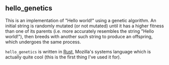 ## hello_genetics

This is an implementation of "Hello world!" using a genetic algorithm. An
initial string is randomly mutated (or not mutated) until it has a higher
fitness than one of its parents (i.e. more accurately resembles the string
"Hello world!"), then breeds with another such string to produce an offspring,
which undergoes the same process.

`hello_genetics` is written in [Rust][1], Mozilla's systems language which is
actually quite cool (this is the first thing I've used it for).

[1]: http://www.rust-lang.org/
